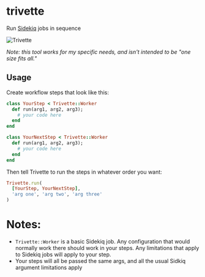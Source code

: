 # trivette
Run [Sidekiq](https://sidekiq.org/) jobs in sequence

![Trivette](https://user-images.githubusercontent.com/896780/82163664-a206ad00-987a-11ea-91b4-22fb8bf845f0.jpg)

*Note: this tool works for my specific needs, and isn't intended to be
"one size fits all."*

## Usage
Create workflow steps that look like this:

```ruby
class YourStep < Trivette::Worker
  def run(arg1, arg2, arg3);
    # your code here
  end
end

class YourNextStep < Trivette::Worker
  def run(arg1, arg2, arg3);
    # your code here
  end
end
```

Then tell Trivette to run the steps in whatever order you want:

```ruby
Trivette.run(
  [YourStep, YourNextStep],
  'arg one', 'arg two', 'arg three'
)
```

# Notes:
* `Trivette::Worker` is a basic Sidekiq job. Any configuration that would
  normally work there should work in your steps. Any limitations that
  apply to Sidekiq jobs will apply to your step.
* Your steps will all be passed the same args, and all the usual Sidkiq
  argument limitations apply
